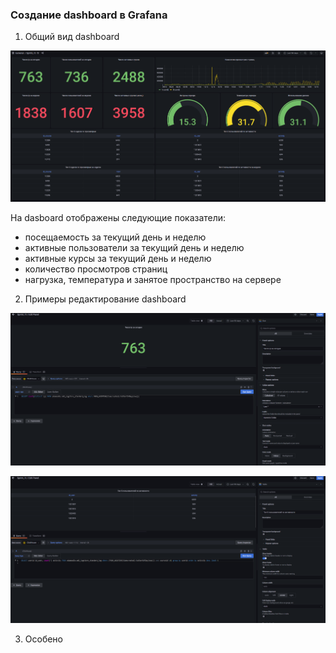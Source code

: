 ### Создание dashboard в Grafana

1. Общий вид dashboard

![](../img/2022-12-14_20-20-00.png)

На dasboard отображены следующие показатели:
- посещаемость за текущий день и неделю
- активные пользователи за текущий день и неделю
- активные курсы за текущий день и неделю
- количество просмотров страниц
- нагрузка, температура и занятое пространство на сервере

2. Примеры редактирование dashboard

![](../img/2022-12-14_20-20-22.png)

![](../img/2022-12-14_20-20-41.png)

3. Особено
